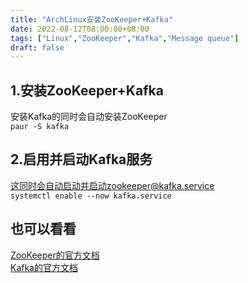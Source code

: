 ```yaml
---
title: "ArchLinux安装ZooKeeper+Kafka"
date: 2022-08-12T08:00:00+08:00
tags: ["Linux","ZooKeeper","Kafka","Message queue"]
draft: false
---
```


## 1.安装ZooKeeper+Kafka

安装Kafka的同时会自动安装ZooKeeper  
`paur -S kafka`

## 2.启用并启动Kafka服务

这同时会自动启动并启动zookeeper@kafka.service  
`systemctl enable --now kafka.service`

## 也可以看看

[ZooKeeper的官方文档](https://zookeeper.apache.org/doc/current/index.html)  
[Kafka的官方文档](https://kafka.apache.org/quickstart)